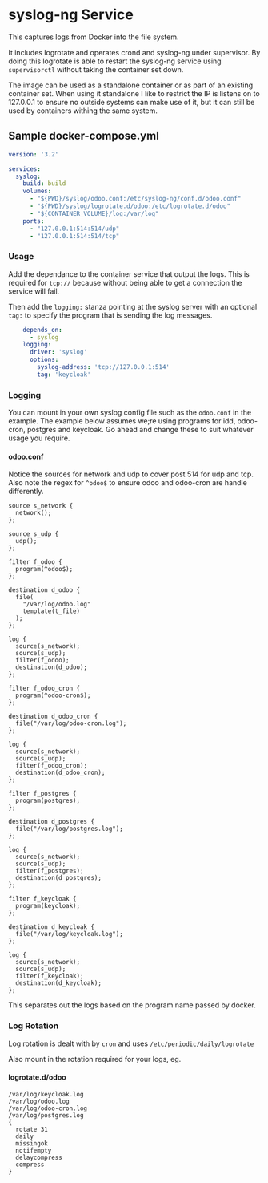 # syslog-ng Service

This captures logs from Docker into the file system.

It includes logrotate and operates crond and syslog-ng under supervisor. By doing this logrotate is able to restart the syslog-ng service using `supervisorctl` without taking the container set down.

The image can be used as a standalone container or as part of an existing container set. When using it standalone I like to restrict the IP is listens on to 127.0.0.1 to ensure no outside systems can make use of it, but it can still be used by containers withing the same system.

## Sample docker-compose.yml

```yaml
version: '3.2'

services:
  syslog:
    build: build
    volumes:
      - "${PWD}/syslog/odoo.conf:/etc/syslog-ng/conf.d/odoo.conf"
      - "${PWD}/syslog/logrotate.d/odoo:/etc/logrotate.d/odoo"
      - "${CONTAINER_VOLUME}/log:/var/log"    
    ports: 
      - "127.0.0.1:514:514/udp"
      - "127.0.0.1:514:514/tcp"
```

### Usage

Add the dependance to the container service that output the logs. This is required for `tcp://` because without being able to get a connection the service will fail.

Then add the `logging:` stanza pointing at the syslog server with an optional `tag:` to specify the program that is sending the log messages.

```yaml
    depends_on:
      - syslog      
    logging:
      driver: 'syslog'
      options:
        syslog-address: 'tcp://127.0.0.1:514'
        tag: 'keycloak'
```

### Logging

You can mount in your own syslog config file such as the `odoo.conf` in the example. The example below assumes we;re using programs for idd, odoo-cron, postgres and keycloak. Go ahead and change these to suit whatever usage you require.

#### odoo.conf

Notice the sources for network and udp to cover post 514 for udp and tcp. Also note the regex for `^odoo$` to ensure odoo and odoo-cron are handle differently.

```text
source s_network {
  network();
};

source s_udp {
  udp();
};

filter f_odoo {
  program(^odoo$);
};

destination d_odoo {
  file(
    "/var/log/odoo.log"
    template(t_file)
  );
};

log {
  source(s_network);
  source(s_udp);
  filter(f_odoo);
  destination(d_odoo);
};

filter f_odoo_cron {
  program(^odoo-cron$);
};

destination d_odoo_cron {
  file("/var/log/odoo-cron.log");
};

log {
  source(s_network);
  source(s_udp);
  filter(f_odoo_cron);
  destination(d_odoo_cron);
};

filter f_postgres {
  program(postgres);
};

destination d_postgres {
  file("/var/log/postgres.log");
};

log {
  source(s_network);
  source(s_udp);
  filter(f_postgres);
  destination(d_postgres);
};

filter f_keycloak {
  program(keycloak);
};

destination d_keycloak {
  file("/var/log/keycloak.log");
};

log {
  source(s_network);
  source(s_udp);
  filter(f_keycloak);
  destination(d_keycloak);
};
```

This separates out the logs based on the program name passed by docker.

### Log Rotation

Log rotation is dealt with by `cron` and uses `/etc/periodic/daily/logrotate`

Also mount in the rotation required for your logs, eg.

#### logrotate.d/odoo

```text
/var/log/keycloak.log
/var/log/odoo.log
/var/log/odoo-cron.log
/var/log/postgres.log
{
  rotate 31
  daily
  missingok
  notifempty
  delaycompress
  compress
}
```
